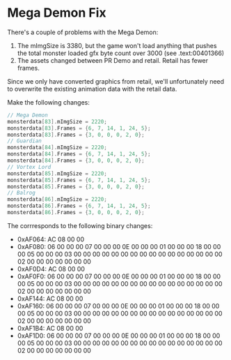 Mega Demon Fix
===============================================================================

There's a couple of problems with the Mega Demon:

1. The mImgSize is 3380, but the game won't load anything that pushes the total monster loaded gfx byte count over 3000 (see .text:00401366)
2. The assets changed between PR Demo and retail. Retail has fewer frames.

Since we only have converted graphics from retail, we'll unfortunately need to overwrite the existing animation data with the retail data.

Make the following changes:

```c
// Mega Demon
monsterdata[83].mImgSize = 2220;
monsterdata[83].Frames = {6, 7, 14, 1, 24, 5};
monsterdata[83].Frames = {3, 0, 0, 0, 2, 0};
// Guardian
monsterdata[84].mImgSize = 2220;
monsterdata[84].Frames = {6, 7, 14, 1, 24, 5};
monsterdata[84].Frames = {3, 0, 0, 0, 2, 0};
// Vortex Lord
monsterdata[85].mImgSize = 2220;
monsterdata[85].Frames = {6, 7, 14, 1, 24, 5};
monsterdata[85].Frames = {3, 0, 0, 0, 2, 0};
// Balrog
monsterdata[86].mImgSize = 2220;
monsterdata[86].Frames = {6, 7, 14, 1, 24, 5};
monsterdata[86].Frames = {3, 0, 0, 0, 2, 0};
```

The corrresponds to the following binary changes:

* 0xAF064: AC 08 00 00
* 0xAF080: 06 00 00 00  07 00 00 00  0E 00 00 00  01 00 00 00  18 00 00 00  05 00 00 00  03 00 00 00  00 00 00 00 00  00 00 00 00  00 00 00 00  02 00 00 00  00 00 00 00
* 0xAF0D4: AC 08 00 00
* 0xAF0F0: 06 00 00 00  07 00 00 00  0E 00 00 00  01 00 00 00  18 00 00 00  05 00 00 00  03 00 00 00  00 00 00 00 00  00 00 00 00  00 00 00 00  02 00 00 00  00 00 00 00
* 0xAF144: AC 08 00 00
* 0xAF160: 06 00 00 00  07 00 00 00  0E 00 00 00  01 00 00 00  18 00 00 00  05 00 00 00  03 00 00 00  00 00 00 00 00  00 00 00 00  00 00 00 00  02 00 00 00  00 00 00 00
* 0xAF1B4: AC 08 00 00
* 0xAF1D0: 06 00 00 00  07 00 00 00  0E 00 00 00  01 00 00 00  18 00 00 00  05 00 00 00  03 00 00 00  00 00 00 00 00  00 00 00 00  00 00 00 00  02 00 00 00  00 00 00 00
